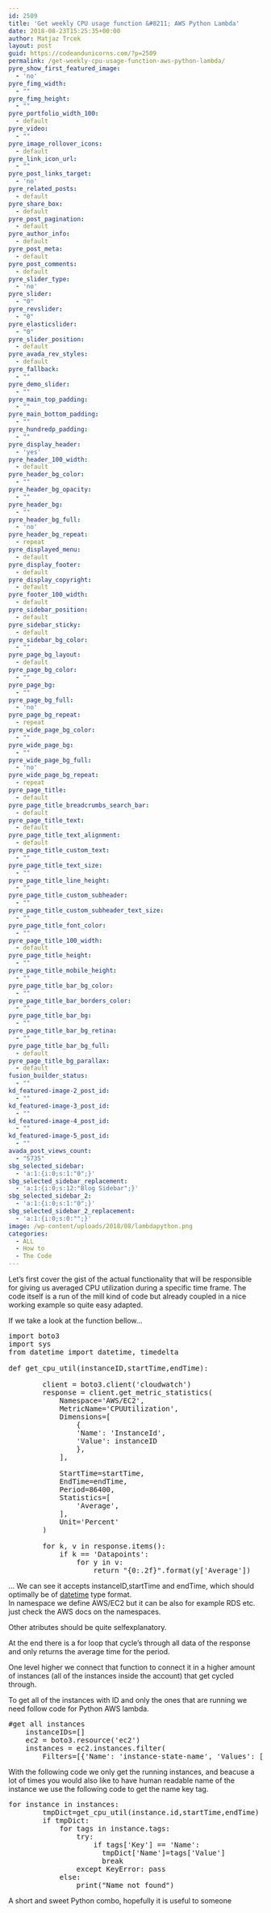 ```yaml
---
id: 2509
title: 'Get weekly CPU usage function &#8211; AWS Python Lambda'
date: 2018-08-23T15:25:35+00:00
author: Matjaz Trcek
layout: post
guid: https://codeandunicorns.com/?p=2509
permalink: /get-weekly-cpu-usage-function-aws-python-lambda/
pyre_show_first_featured_image:
  - 'no'
pyre_fimg_width:
  - ""
pyre_fimg_height:
  - ""
pyre_portfolio_width_100:
  - default
pyre_video:
  - ""
pyre_image_rollover_icons:
  - default
pyre_link_icon_url:
  - ""
pyre_post_links_target:
  - 'no'
pyre_related_posts:
  - default
pyre_share_box:
  - default
pyre_post_pagination:
  - default
pyre_author_info:
  - default
pyre_post_meta:
  - default
pyre_post_comments:
  - default
pyre_slider_type:
  - 'no'
pyre_slider:
  - "0"
pyre_revslider:
  - "0"
pyre_elasticslider:
  - "0"
pyre_slider_position:
  - default
pyre_avada_rev_styles:
  - default
pyre_fallback:
  - ""
pyre_demo_slider:
  - ""
pyre_main_top_padding:
  - ""
pyre_main_bottom_padding:
  - ""
pyre_hundredp_padding:
  - ""
pyre_display_header:
  - 'yes'
pyre_header_100_width:
  - default
pyre_header_bg_color:
  - ""
pyre_header_bg_opacity:
  - ""
pyre_header_bg:
  - ""
pyre_header_bg_full:
  - 'no'
pyre_header_bg_repeat:
  - repeat
pyre_displayed_menu:
  - default
pyre_display_footer:
  - default
pyre_display_copyright:
  - default
pyre_footer_100_width:
  - default
pyre_sidebar_position:
  - default
pyre_sidebar_sticky:
  - default
pyre_sidebar_bg_color:
  - ""
pyre_page_bg_layout:
  - default
pyre_page_bg_color:
  - ""
pyre_page_bg:
  - ""
pyre_page_bg_full:
  - 'no'
pyre_page_bg_repeat:
  - repeat
pyre_wide_page_bg_color:
  - ""
pyre_wide_page_bg:
  - ""
pyre_wide_page_bg_full:
  - 'no'
pyre_wide_page_bg_repeat:
  - repeat
pyre_page_title:
  - default
pyre_page_title_breadcrumbs_search_bar:
  - default
pyre_page_title_text:
  - default
pyre_page_title_text_alignment:
  - default
pyre_page_title_custom_text:
  - ""
pyre_page_title_text_size:
  - ""
pyre_page_title_line_height:
  - ""
pyre_page_title_custom_subheader:
  - ""
pyre_page_title_custom_subheader_text_size:
  - ""
pyre_page_title_font_color:
  - ""
pyre_page_title_100_width:
  - default
pyre_page_title_height:
  - ""
pyre_page_title_mobile_height:
  - ""
pyre_page_title_bar_bg_color:
  - ""
pyre_page_title_bar_borders_color:
  - ""
pyre_page_title_bar_bg:
  - ""
pyre_page_title_bar_bg_retina:
  - ""
pyre_page_title_bar_bg_full:
  - default
pyre_page_title_bg_parallax:
  - default
fusion_builder_status:
  - ""
kd_featured-image-2_post_id:
  - ""
kd_featured-image-3_post_id:
  - ""
kd_featured-image-4_post_id:
  - ""
kd_featured-image-5_post_id:
  - ""
avada_post_views_count:
  - "5735"
sbg_selected_sidebar:
  - 'a:1:{i:0;s:1:"0";}'
sbg_selected_sidebar_replacement:
  - 'a:1:{i:0;s:12:"Blog Sidebar";}'
sbg_selected_sidebar_2:
  - 'a:1:{i:0;s:1:"0";}'
sbg_selected_sidebar_2_replacement:
  - 'a:1:{i:0;s:0:"";}'
image: /wp-content/uploads/2018/08/lambdapython.png
categories:
  - ALL
  - How to
  - The Code
---
```

Let&#8217;s first cover the gist of the actual functionality that will be responsible for giving us averaged CPU utilization during a specific time frame. The code itself is a run of the mill kind of code but already coupled in a nice working example so quite easy adapted.

If we take a look at the function bellow&#8230;

<pre class="brush: python; title: ; notranslate" title="">import boto3
import sys
from datetime import datetime, timedelta

def get_cpu_util(instanceID,startTime,endTime):

        client = boto3.client('cloudwatch')
        response = client.get_metric_statistics(
            Namespace='AWS/EC2',
            MetricName='CPUUtilization',
            Dimensions=[
                {
                'Name': 'InstanceId',
                'Value': instanceID
                },
            ],
            
            StartTime=startTime,
            EndTime=endTime,
            Period=86400,
            Statistics=[
                'Average',
            ],
            Unit='Percent'
        )
        
        for k, v in response.items():
            if k == 'Datapoints':
                for y in v:
                    return "{0:.2f}".format(y['Average'])
</pre>

&#8230; We can see it accepts instanceID,startTime and endTime, which should optimally be of <a href="https://docs.python.org/2/library/datetime.html" target="_blank" rel="noopener">datetime</a> type format.  
In namespace we define AWS/EC2 but it can be also for example RDS etc. just check the AWS docs on the namespaces.

Other atributes should be quite selfexplanatory.

At the end there is a for loop that cycle&#8217;s through all data of the response and only returns the average time for the period.

One level higher we connect that function to connect it in a higher amount of instances (all of the instances inside the account) that get cycled through.

To get all of the instances with ID and only the ones that are running we need follow code for Python AWS lambda.

<pre class="brush: python; title: ; notranslate" title="">#get all instances
    instanceIDs=[]
    ec2 = boto3.resource('ec2')
    instances = ec2.instances.filter(
        Filters=[{'Name': 'instance-state-name', 'Values': ['running']}])
</pre>

With the following code we only get the running instances, and beacuse a lot of times you would also like to have human readable name of the instance we use the following code to get the name key tag.

<pre class="brush: python; title: ; notranslate" title="">for instance in instances:
        tmpDict=get_cpu_util(instance.id,startTime,endTime)
        if tmpDict:
            for tags in instance.tags:
                try:
                    if tags['Key'] == 'Name':
                      tmpDict['Name']=tags['Value']
                      break
                except KeyError: pass
            else:
                print("Name not found")
</pre>

A short and sweet Python combo, hopefully it is useful to someone
